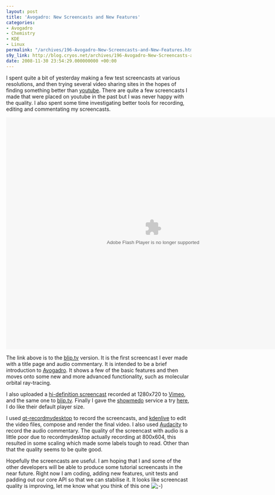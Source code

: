 ```yaml
---
layout: post
title: 'Avogadro: New Screencasts and New Features'
categories:
- Avogadro
- Chemistry
- KDE
- Linux
permalink: "/archives/196-Avogadro-New-Screencasts-and-New-Features.html"
s9y_link: http://blog.cryos.net/archives/196-Avogadro-New-Screencasts-and-New-Features.html
date: 2008-11-30 23:54:29.000000000 +00:00
---
```

<span><p>I spent quite a bit of yesterday making a few test screencasts at various resolutions, and then trying several video sharing sites in the hopes of finding something better than <a href="http://www.youtube.com/">youtube</a>. There are quite a few screencasts I made that were placed on youtube in the past but I was never happy with the quality. I also spent some time investigating better tools for recording, editing and commentating my screencasts.</p>

<embed src="http://blip.tv/play/Ad2qDwA" type="application/x-shockwave-flash" width="800" height="630" allowscriptaccess="always" allowfullscreen="true"></embed>

<p>The link above is to the <a href="http://blip.tv/">blip.tv</a> version. It is the first screencast I ever made with a title page and audio commentary. It is intended to be a brief introduction to <a href="http://avogadro.sourceforge.net/">Avogadro</a>. It shows a few of the basic features and then moves onto some new and more advanced functionality, such as molecular orbital ray-tracing.</p>

<p>I also uploaded a <a href="http://www.vimeo.com/2378060">hi-definition screencast</a> recorded at 1280x720 to <a href="http://www.vimeo.com/">Vimeo</a>, and the same one to <a href="http://blip.tv/file/1521317">blip.tv</a>. Finally I gave the <a href="http://www.showmedo.com/">showmedo</a> service a try <a href="http://www.showmedo.com/videos/video?name=3770000&fromSeriesID=377">here</a>, I do like their default player size.</p>

<p>I used <a href="http://recordmydesktop.sourceforge.net/">qt-recordmydesktop</a> to record the screencasts, and <a href="http://www.kdenlive.org/">kdenlive</a> to edit the video files, compose and render the final video. I also used <a href="http://audacity.sourceforge.net/">Audacity</a> to record the audio commentary. The quality of the screencast with audio is a little poor due to recordmydesktop actually recording at 800x604, this resulted in some scaling which made some labels tough to read. Other than that the quality seems to be quite good.</p>

<p>Hopefully the screencasts are useful. I am hoping that I and some of the other developers will be able to produce some tutorial screencasts in the near future. Right now I am coding, adding new features, unit tests and padding out our core API so that we can stabilise it. It looks like screencast quality is improving, let me know what you think of this one <img src="http://blog.cryos.net/templates/default/img/emoticons/wink.png" alt=";-)" style="display: inline; vertical-align: bottom;" class="emoticon" /></p></span>
